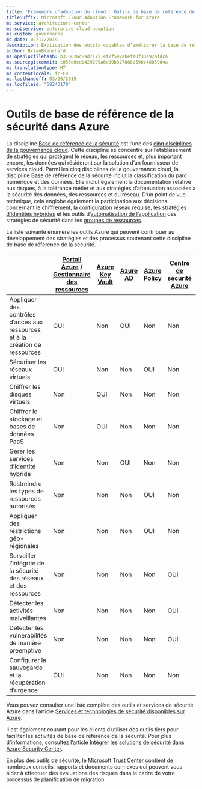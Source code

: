 ```yaml
---
title: 'Framework d’adoption du cloud : Outils de base de référence de la sécurité dans Azure'
titleSuffix: Microsoft Cloud Adoption Framework for Azure
ms.service: architecture-center
ms.subservice: enterprise-cloud-adoption
ms.custom: governance
ms.date: 02/11/2019
description: Explication des outils capables d’améliorer la base de référence de la sécurité dans Azure
author: BrianBlanchard
ms.openlocfilehash: b316626c8ad717514f7f592abefa0f33a92afdca
ms.sourcegitcommit: c053e6edb429299a0ad9b327888d596c48859d4a
ms.translationtype: HT
ms.contentlocale: fr-FR
ms.lasthandoff: 03/20/2019
ms.locfileid: "58243170"
---
```

# <a name="security-baseline-tools-in-azure"></a>Outils de base de référence de la sécurité dans Azure

La discipline [Base de référence de la sécurité](overview.md) est l’une des [cinq disciplines de la gouvernance cloud](../governance-disciplines.md). Cette discipline se concentre sur l’établissement de stratégies qui protègent le réseau, les ressources et, plus important encore, les données qui résideront sur la solution d’un fournisseur de services cloud. Parmi les cinq disciplines de la gouvernance cloud, la discipline Base de référence de la sécurité inclut la classification du parc numérique et des données. Elle inclut également la documentation relative aux risques, à la tolérance métier et aux stratégies d’atténuation associées à la sécurité des données, des ressources et du réseau. D’un point de vue technique, cela englobe également la participation aux décisions concernant le [chiffrement](../../decision-guides/encryption/overview.md), la [configuration réseau requise](../../decision-guides/software-defined-network/overview.md), les [stratégies d’identités hybrides](../../decision-guides/identity/overview.md) et les outils d’[automatisation de l’application](../../decision-guides/policy-enforcement/overview.md) des stratégies de sécurité dans les [groupes de ressources](../../decision-guides/resource-consistency/overview.md).

La liste suivante énumère les outils Azure qui peuvent contribuer au développement des stratégies et des processus soutenant cette discipline de base de référence de la sécurité.

|                                                            | [Portail Azure](https://azure.microsoft.com/features/azure-portal/) / [Gestionnaire des ressources](/azure/azure-resource-manager/resource-group-overview)  | [Azure Key Vault](/azure/key-vault)  | [Azure AD](/azure/active-directory/fundamentals/active-directory-whatis) | [Azure Policy](/azure/governance/policy/overview) | [Centre de sécurité Azure](/azure/security-center/security-center-intro) | [Azure Monitor](/azure/azure-monitor/overview) |
|------------------------------------------------------------|---------------------------------|-----------------|----------|--------------|-----------------------|---------------|
| Appliquer des contrôles d’accès aux ressources et à la création de ressources   | OUI                             | Non               | OUI      | Non            | Non                     | Non             |
| Sécuriser les réseaux virtuels                                    | OUI                             | Non               | Non        | OUI          | Non                     | Non             |
| Chiffrer les disques virtuels                                     | Non                               | OUI             | Non        | Non            | Non                     | Non             |
| Chiffrer le stockage et bases de données PaaS                         | Non                               | OUI             | Non        | Non            | Non                     | Non             |
| Gérer les services d’identité hybride                            | Non                               | Non               | OUI      | Non            | Non                     | Non             |
| Restreindre les types de ressources autorisés                         | Non                               | Non               | Non        | OUI          | Non                     | Non             |
| Appliquer des restrictions géo-régionales                          | Non                               | Non               | Non        | OUI          | Non                     | Non             |
| Surveiller l’intégrité de la sécurité des réseaux et des ressources          | Non                               | Non               | Non        | Non            | OUI                   | OUI           |
| Détecter les activités malveillantes                                  | Non                               | Non               | Non        | Non            | OUI                   | OUI           |
| Détecter les vulnérabilités de manière préemptive                        | Non                               | Non               | Non        | Non            | OUI                   | Non             |
| Configurer la sauvegarde et la récupération d’urgence                     | OUI                             | Non               | Non        | Non            | Non                     | Non             |

Vous pouvez consulter une liste complète des outils et services de sécurité Azure dans l’article [Services et technologies de sécurité disponibles sur Azure](/azure/security/azure-security-services-technologies).

Il est également courant pour les clients d’utiliser des outils tiers pour faciliter les activités de base de référence de la sécurité. Pour plus d’informations, consultez l’article [Intégrer les solutions de sécurité dans Azure Security Center](/azure/security-center/security-center-partner-integration).

En plus des outils de sécurité, le [Microsoft Trust Center](https://www.microsoft.com/trustcenter/guidance/risk-assessment) contient de nombreux conseils, rapports et documents connexes qui peuvent vous aider à effectuer des évaluations des risques dans le cadre de votre processus de planification de migration.
